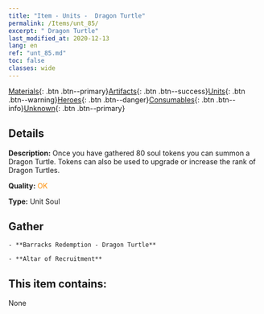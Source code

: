 ```yaml
---
title: "Item - Units -  Dragon Turtle"
permalink: /Items/unt_85/
excerpt: " Dragon Turtle"
last_modified_at: 2020-12-13
lang: en
ref: "unt_85.md"
toc: false
classes: wide
---
```

 [Materials](/Items/){: .btn .btn--primary}[Artifacts](/Items/Artifacts/){: .btn .btn--success}[Units](/Items/Units/){: .btn .btn--warning}[Heroes](/Items/Heroes/){: .btn .btn--danger}[Consumables](/Items/Consumables/){: .btn .btn--info}[Unknown](/Items/Unknown/){: .btn .btn--primary}

## Details
 **Description:** Once you have gathered 80 soul tokens you can summon a Dragon Turtle. Tokens can also be used to upgrade or increase the rank of Dragon Turtles.

 **Quality:** <span style="color: #FF8C00">OK</span>

 **Type:** Unit Soul

## Gather

    - **Barracks Redemption - Dragon Turtle** 

    - **Altar of Recruitment** 



## This item contains:

  None

